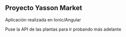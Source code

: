 ## Proyecto Yasson Market
Aplicación realizada en Ionic/Angular

Puse la API de las plantas para ir probando más adelante
